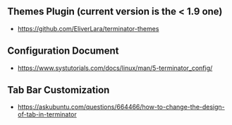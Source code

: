 ## Themes Plugin (current version is the < 1.9 one)

- https://github.com/EliverLara/terminator-themes

## Configuration Document

- https://www.systutorials.com/docs/linux/man/5-terminator_config/

## Tab Bar Customization

- https://askubuntu.com/questions/664466/how-to-change-the-design-of-tab-in-terminator
